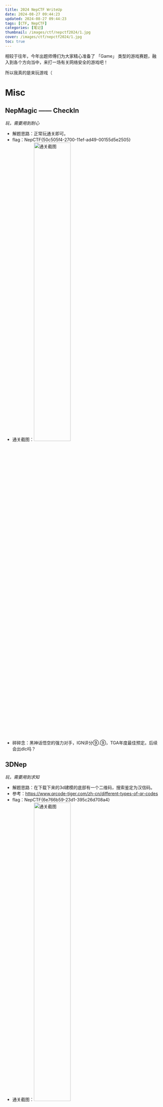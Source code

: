 ```yaml
---
title: 2024 NepCTF WriteUp
date: 2024-08-27 09:44:23
updated: 2024-08-27 09:44:23
tags: [CTF, NepCTF]
categories: [笔记]
thumbnail: /images/ctf/nepctf2024/1.jpg
cover: /images/ctf/nepctf2024/1.jpg
toc: true
---
```


相较于往年，今年出题师傅们为大家精心准备了 「Game」 类型的游戏赛题，融入到各个方向当中，来打一场有关网络安全的游戏吧！

所以我真的是来玩游戏（
<!-- more -->

# Misc
## NepMagic —— CheckIn
*玩，需要用到耐心*

- 解题思路：正常玩通关即可。
- flag：NepCTF{50c505f4-2700-11ef-ad49-00155d5e2505}
- 通关截图：<img src="/images/ctf/nepctf2024/2.png" alt="通关截图" width="50%">
- 碎碎念：黑神话悟空的强力对手，IGN评分⑨.⑨，TGA年度最佳预定。后续会出dlc吗？
<div STYLE="page-break-after: always;"></div>


## 3DNep
*玩，需要用到求知*

- 解题思路：在下载下来的3d建模的底部有一个二维码，搜索鉴定为汉信码。
- 参考：https://www.qrcode-tiger.com/zh-cn/different-types-of-qr-codes
- flag：NepCTF{6e766b59-23d1-395c26d708a4}
- 通关截图：<img src="/images/ctf/nepctf2024/3.png" alt="通关截图" width="50%">
- 碎碎念：把你nepnep掉！


<div STYLE="page-break-after: always;"></div>

## NepCamera
*玩，需要用到角膜*

- 解题思路：发现jfif文件头，提取出来，文件头有1313个，尾233个，没有遇到尾自动补全。然后用消失的眼角膜看出来一千张图中滚动的flag。
- flag：flag{Th3_c4mer4_takes_c1ear_pictures}
- 通关截图：<img src="/images/ctf/nepctf2024/4.png" alt="通关截图" width="50%"><img src="/images/ctf/nepctf2024/5.png" alt="通关截图" width="50%"><img src="/images/ctf/nepctf2024/6.png" alt="通关截图" width="50%"><img src="/images/ctf/nepctf2024/7.png" alt="通关截图" width="50%">
- 碎碎念：请选择你的拍屏教派。

脚本如下
```python
import os

def extract_jpegs_from_pcapng(file_path):
    with open(file_path, 'rb') as f:
        data = f.read()

    start_marker = b'\xFF\xD8\xFF'
    end_marker = b'\xFF\xD9'
    jpeg_count = 0
    current_jpeg = bytearray()
    recording = False

    i = 0
    while i < len(data):
        if data[i:i+3] == start_marker:
            if recording:
                # Save the current JPEG with an added end marker
                current_jpeg.extend(end_marker)
                save_jpeg(current_jpeg, jpeg_count)
                jpeg_count += 1
                current_jpeg = bytearray()
            recording = True
            current_jpeg.extend(start_marker)
            i += 3
        elif recording:
            if data[i:i+2] == end_marker:
                current_jpeg.extend(end_marker)
                save_jpeg(current_jpeg, jpeg_count)
                jpeg_count += 1
                current_jpeg = bytearray()
                recording = False
                i += 2
            else:
                current_jpeg.append(data[i])
                i += 1
        else:
            i += 1

    # If still recording at the end of the file, save the last JPEG
    if recording:
        current_jpeg.extend(end_marker)
        save_jpeg(current_jpeg, jpeg_count)

def save_jpeg(jpeg_data, count):
    file_name = f'image_{count}.jpg'
    with open(file_name, 'wb') as f:
        f.write(jpeg_data)
    print(f'Saved {file_name}')

if __name__ == "__main__":
    extract_jpegs_from_pcapng('NepCamera.pcapng')


```
<div STYLE="page-break-after: always;"></div>

## DCTris Evolved
*玩，需要用到肝肾*

- 解题思路：玩一晚上通关，发现提示flag在vmu里。通过查wiki得知vmu是一种显示设备。模拟器设置里打开show in vmu，看左上角滚动的flag。
- flag：NepCTF{Celebrating...Tetris_40TH_Anniversary!}
- 通关截图：<img src="/images/ctf/nepctf2024/8.png" alt="通关截图" width="50%">
- 碎碎念：玩着玩着安详地睡着了。

<div STYLE="page-break-after: always;"></div>

# Reverse

## Super Neuro : Escape from Flame!
*玩，需要用到里技*
- 解题思路：随机到边缘跳板少的，宏绑定space + 50ms 贴墙开启飞升之路。
- flag：NepCTF{d433dfc5339ff746f6c1f8c5472bac18e4d65f2f0fb1a9d5}
- 通关截图：<img src="/images/ctf/nepctf2024/9.png" alt="通关截图" width="50%">
- 碎碎念：并非取消。跳跃游戏偶遇neuro，连跳吸附强如怪物，拼尽全力无法战胜。



<div STYLE="page-break-after: always;"></div>


# 总结
ID： Neur0_5ama

非常好比赛，非常好题目，但是感觉自己除了玩游戏什么都没做（躺

前有学习，因此接下来时间很重要。



